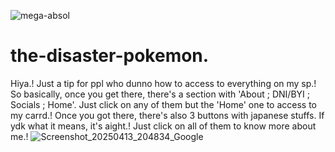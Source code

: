 ![mega-absol](https://github.com/user-attachments/assets/e71ff9be-5620-45aa-aa31-a844a81e8188)
# the-disaster-pokemon.
Hiya.! Just a tip for ppl who dunno how to access to everything on my sp.!
So basically, once you get there, there's a section with 'About ; DNI/BYI ; Socials ; Home'. Just click on any of them but the 'Home' one to access to my carrd.! Once you got there, there's also 3 buttons with japanese stuffs. If ydk what it means, it's aight.! Just click on all of them to know more about me.!
![Screenshot_20250413_204834_Google](https://github.com/user-attachments/assets/ad7b6c5b-3a08-497b-8e7e-4d33b0103e4a)

